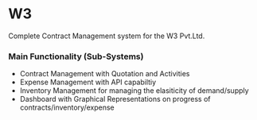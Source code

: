 # W3
Complete Contract Management system for the W3 Pvt.Ltd.

### Main Functionality (Sub-Systems)

- Contract Management with Quotation and Activities
- Expense Management with API capabiltiy
- Inventory Management for managing the elasiticity of demand/supply
- Dashboard with Graphical Representations on progress of contracts/inventory/expense
